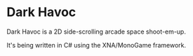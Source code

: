 Dark Havoc
=========

Dark Havoc is a 2D side-scrolling arcade space shoot-em-up.

It's being written in C# using the XNA/MonoGame framework.
